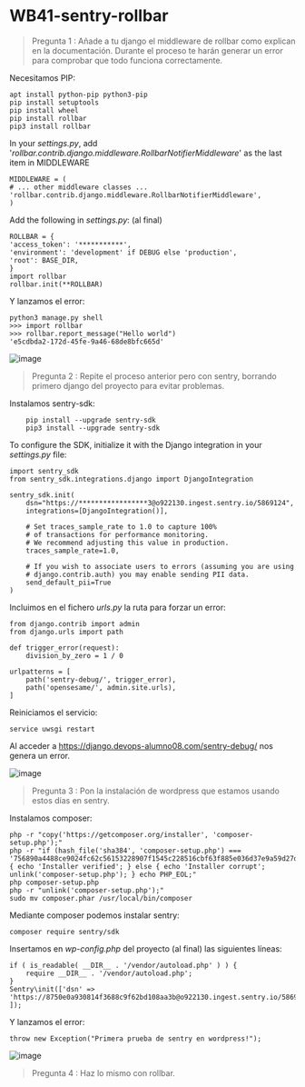 # WB41-sentry-rollbar

> Pregunta 1 : Añade a tu django el middleware de rollbar como explican en la documentación. Durante el proceso te harán generar un error para comprobar que todo funciona correctamente.

Necesitamos PIP:
```
apt install python-pip python3-pip
pip install setuptools
pip install wheel
pip install rollbar
pip3 install rollbar
```

In your *settings.py*, add '*rollbar.contrib.django.middleware.RollbarNotifierMiddleware*' as the last item in MIDDLEWARE 
```
MIDDLEWARE = (
# ... other middleware classes ...
'rollbar.contrib.django.middleware.RollbarNotifierMiddleware',
)
```
Add the following in *settings.py*: (al final)
```
ROLLBAR = {
'access_token': '***********',
'environment': 'development' if DEBUG else 'production',
'root': BASE_DIR,
}
import rollbar
rollbar.init(**ROLLBAR)
```
Y lanzamos el error:
```
python3 manage.py shell
>>> import rollbar
>>> rollbar.report_message("Hello world")
'e5cdbda2-172d-45fe-9a46-68de8bfc665d'
```
 ![image](https://user-images.githubusercontent.com/65896169/126047088-3cbaad83-0f99-4040-936a-f09e0c294924.png)


> Pregunta 2 : Repite el proceso anterior pero con sentry, borrando primero django del proyecto para evitar problemas.

Instalamos sentry-sdk:
```
	pip install --upgrade sentry-sdk
	pip3 install --upgrade sentry-sdk
```
To configure the SDK, initialize it with the Django integration in your *settings.py* file:
```
import sentry_sdk
from sentry_sdk.integrations.django import DjangoIntegration

sentry_sdk.init(
    dsn="https://*****************3@o922130.ingest.sentry.io/5869124",
    integrations=[DjangoIntegration()],

    # Set traces_sample_rate to 1.0 to capture 100%
    # of transactions for performance monitoring.
    # We recommend adjusting this value in production.
    traces_sample_rate=1.0,

    # If you wish to associate users to errors (assuming you are using
    # django.contrib.auth) you may enable sending PII data.
    send_default_pii=True
)
```
Incluimos en el fichero *urls.py* la ruta para forzar un error:
```
from django.contrib import admin
from django.urls import path

def trigger_error(request):
    division_by_zero = 1 / 0

urlpatterns = [
    path('sentry-debug/', trigger_error),
    path('opensesame/', admin.site.urls),
]
```
Reiniciamos el servicio:

`service uwsgi restart`

Al acceder a https://django.devops-alumno08.com/sentry-debug/ nos genera un error.

 ![image](https://user-images.githubusercontent.com/65896169/126047093-f9d419de-042c-4743-8c8c-b2faacffb891.png)
 
> Pregunta 3 : Pon la instalación de wordpress que estamos usando estos días en sentry.

Instalamos composer:
```
php -r "copy('https://getcomposer.org/installer', 'composer-setup.php');"
php -r "if (hash_file('sha384', 'composer-setup.php') === '756890a4488ce9024fc62c56153228907f1545c228516cbf63f885e036d37e9a59d27d63f46af1d4d07ee0f76181c7d3') { echo 'Installer verified'; } else { echo 'Installer corrupt'; unlink('composer-setup.php'); } echo PHP_EOL;"
php composer-setup.php
php -r "unlink('composer-setup.php');"
sudo mv composer.phar /usr/local/bin/composer
```
Mediante composer podemos instalar sentry:
```
composer require sentry/sdk
```
Insertamos en *wp-config.php* del proyecto (al final) las siguientes líneas:
```
if ( is_readable( __DIR__ . '/vendor/autoload.php' ) ) {
    require __DIR__ . '/vendor/autoload.php';
}
Sentry\init(['dsn' => 'https://8750e0a930814f3688c9f62bd108aa3b@o922130.ingest.sentry.io/5869751' ]);
```
Y lanzamos el error:
```
throw new Exception("Primera prueba de sentry en wordpress!");
```
![image](https://user-images.githubusercontent.com/65896169/126063308-09bcbce8-1979-4780-886f-ee7884c2a0b0.png)

> Pregunta 4 : Haz lo mismo con rollbar.



